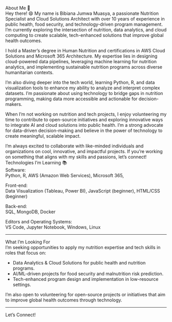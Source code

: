  About Me 👋  
Hey there! 😄 My name is Bibiana Jumwa Muasya, a passionate Nutrition Specialist and Cloud Solutions Architect with over 10 years of experience in public health, food security, and technology-driven program management. I’m currently exploring the intersection of nutrition, data analytics, and cloud computing to create scalable, tech-enhanced solutions that improve global health outcomes.  

I hold a Master’s degree in Human Nutrition and certifications in AWS Cloud Solutions and Microsoft 365 Architecture. My expertise lies in designing cloud-powered data pipelines, leveraging machine learning for nutrition analytics, and implementing sustainable nutrition programs across diverse humanitarian contexts.  

I’m also diving deeper into the tech world, learning Python, R, and data visualization tools to enhance my ability to analyze and interpret complex datasets. I’m passionate about using technology to bridge gaps in nutrition programming, making data more accessible and actionable for decision-makers.  

When I’m not working on nutrition and tech projects, I enjoy volunteering my time to contribute to open-source initiatives and exploring innovative ways to integrate AI and cloud solutions into public health. I’m a strong advocate for data-driven decision-making and believe in the power of technology to create meaningful, scalable impact.  

I’m always excited to collaborate with like-minded individuals and organizations on cool, innovative, and impactful projects. If you’re working on something that aligns with my skills and passions, let’s connect!  
 Technologies I’m Learning 📚  
Software:  
Python, R, AWS (Amazon Web Services), Microsoft 365, 

Front-end:  
Data Visualization (Tableau, Power BI), JavaScript (beginner), HTML/CSS (beginner)  

Back-end:  
SQL, MongoDB, Docker  

Editors and Operating Systems:  
VS Code, Jupyter Notebook, Windows, Linux  

---

 What I’m Looking For  
I’m seeking opportunities to apply my nutrition expertise and tech skills in roles that focus on:  
- Data Analytics & Cloud Solutions for public health and nutrition programs.  
- AI/ML-driven projects for food security and malnutrition risk prediction.  
- Tech-enhanced program design and implementation in low-resource settings.  

I’m also open to volunteering for open-source projects or initiatives that aim to improve global health outcomes through technology.  

---

 Let’s Connect!  
